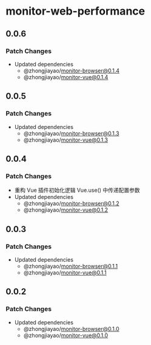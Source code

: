 # monitor-web-performance

## 0.0.6

### Patch Changes

- Updated dependencies
  - @zhongjiayao/monitor-browser@0.1.4
  - @zhongjiayao/monitor-vue@0.1.4

## 0.0.5

### Patch Changes

- Updated dependencies
  - @zhongjiayao/monitor-browser@0.1.3
  - @zhongjiayao/monitor-vue@0.1.3

## 0.0.4

### Patch Changes

- 重构 Vue 插件初始化逻辑 Vue.use() 中传递配置参数
- Updated dependencies
  - @zhongjiayao/monitor-browser@0.1.2
  - @zhongjiayao/monitor-vue@0.1.2

## 0.0.3

### Patch Changes

- Updated dependencies
  - @zhongjiayao/monitor-browser@0.1.1
  - @zhongjiayao/monitor-vue@0.1.1

## 0.0.2

### Patch Changes

- Updated dependencies
  - @zhongjiayao/monitor-browser@0.1.0
  - @zhongjiayao/monitor-vue@0.1.0
